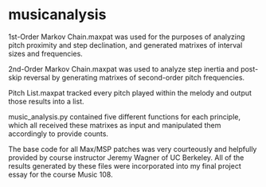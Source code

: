 # musicanalysis
1st-Order Markov Chain.maxpat was used for the purposes of analyzing pitch proximity and step declination, and generated matrixes of interval sizes and frequencies. 

2nd-Order Markov Chain.maxpat was used to analyze step inertia and post-skip reversal by generating matrixes of second-order pitch frequencies.

Pitch List.maxpat tracked every pitch played within the melody and output those results into a list.

music_analysis.py contained five different functions for each principle, which all received these matrixes as input and manipulated them accordingly to provide counts. 

The base code for all Max/MSP patches was very courteously and helpfully provided by course instructor Jeremy Wagner of UC Berkeley. All of the results generated by these files
were incorporated into my final project essay for the course Music 108.
